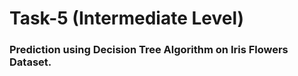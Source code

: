 # Task-5 (Intermediate Level)

### Prediction using Decision Tree Algorithm on Iris Flowers Dataset.
